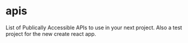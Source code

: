 # apis
List of Publically Accessible APIs to use in your next project. Also a test project for the new create react app.
